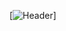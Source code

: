 [![Header](https://raw.githubusercontent.com/nithyagundamaraju1/<OWNER>/<OWNER>/header-github.png "header-github")]


